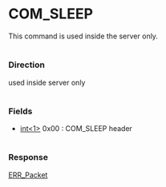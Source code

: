 # COM_SLEEP

This command is used inside the server only.

#

### Direction

used inside server only

#

### Fields

* [int<1>](../protocol-data-types.md#fixed-length-integers) 0x00 : COM_SLEEP header

#

### Response

[ERR_Packet](../4-server-response-packets/err_packet.md)